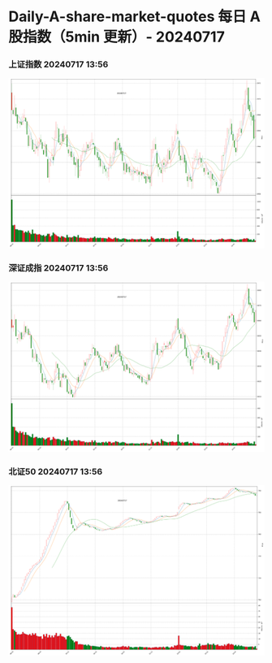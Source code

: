 
# Daily-A-share-market-quotes 每日 A 股指数（5min 更新）- 20240717

### 上证指数 20240717 13:56
![](./fig/2024/7/20240717-sh000001.png)

### 深证成指 20240717 13:56
![](./fig/2024/7/20240717-sz399001.png)

### 北证50 20240717 13:56
![](./fig/2024/7/20240717-bj899050.png)
